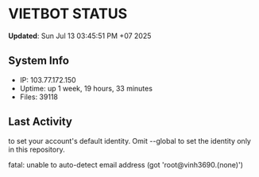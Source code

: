 # VIETBOT STATUS
**Updated**: Sun Jul 13 03:45:51 PM +07 2025

## System Info
- IP: 103.77.172.150
- Uptime: up 1 week, 19 hours, 33 minutes
- Files: 39118

## Last Activity

to set your account's default identity.
Omit --global to set the identity only in this repository.

fatal: unable to auto-detect email address (got 'root@vinh3690.(none)')
